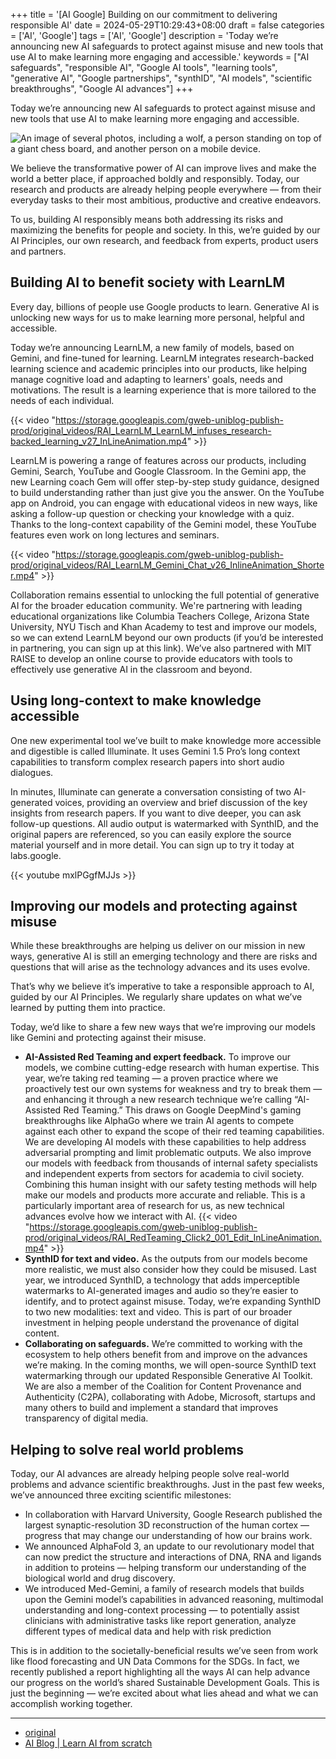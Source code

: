 +++
title = '[AI Google] Building on our commitment to delivering responsible AI'
date = 2024-05-29T10:29:43+08:00
draft = false
categories = ['AI', 'Google']
tags = ['AI', 'Google']
description = 'Today we’re announcing new AI safeguards to protect against misuse and new tools that use AI to make learning more engaging and accessible.'
keywords = ["AI safeguards", "responsible AI", "Google AI tools", "learning tools", "generative AI", "Google partnerships", "synthID", "AI models", "scientific breakthroughs", "Google AI advances"]
+++

Today we’re announcing new AI safeguards to protect against misuse and new tools that use AI to make learning more engaging and accessible.

![An image of several photos, including a wolf, a person standing on top of a giant chess board, and another person on a mobile device.](https://storage.googleapis.com/gweb-uniblog-publish-prod/images/RAI_Hero.width-1200.format-webp.webp)

We believe the transformative power of AI can improve lives and make the world a better place, if approached boldly and responsibly. Today, our research and products are already helping people everywhere — from their everyday tasks to their most ambitious, productive and creative endeavors.

To us, building AI responsibly means both addressing its risks and maximizing the benefits for people and society. In this, we’re guided by our AI Principles, our own research, and feedback from experts, product users and partners.

## Building AI to benefit society with LearnLM
Every day, billions of people use Google products to learn. Generative AI is unlocking new ways for us to make learning more personal, helpful and accessible.

Today we’re announcing LearnLM, a new family of models, based on Gemini, and fine-tuned for learning. LearnLM integrates research-backed learning science and academic principles into our products, like helping manage cognitive load and adapting to learners' goals, needs and motivations. The result is a learning experience that is more tailored to the needs of each individual.

{{< video "https://storage.googleapis.com/gweb-uniblog-publish-prod/original_videos/RAI_LearnLM_LearnLM_infuses_research-backed_learning_v27_InLineAnimation.mp4" >}}

LearnLM is powering a range of features across our products, including Gemini, Search, YouTube and Google Classroom. In the Gemini app, the new Learning coach Gem will offer step-by-step study guidance, designed to build understanding rather than just give you the answer. On the YouTube app on Android, you can engage with educational videos in new ways, like asking a follow-up question or checking your knowledge with a quiz. Thanks to the long-context capability of the Gemini model, these YouTube features even work on long lectures and seminars.

{{< video "https://storage.googleapis.com/gweb-uniblog-publish-prod/original_videos/RAI_LearnLM_Gemini_Chat_v26_InlineAnimation_Shorter.mp4" >}}

Collaboration remains essential to unlocking the full potential of generative AI for the broader education community. We're partnering with leading educational organizations like Columbia Teachers College, Arizona State University, NYU Tisch and Khan Academy to test and improve our models, so we can extend LearnLM beyond our own products (if you’d be interested in partnering, you can sign up at this link). We’ve also partnered with MIT RAISE to develop an online course to provide educators with tools to effectively use generative AI in the classroom and beyond.

## Using long-context to make knowledge accessible
One new experimental tool we’ve built to make knowledge more accessible and digestible is called Illuminate. It uses Gemini 1.5 Pro’s long context capabilities to transform complex research papers into short audio dialogues. 

In minutes, Illuminate can generate a conversation consisting of two AI-generated voices, providing an overview and brief discussion of the key insights from research papers. If you want to dive deeper, you can ask follow-up questions. All audio output is watermarked with SynthID, and the original papers are referenced, so you can easily explore the source material yourself and in more detail. You can sign up to try it today at labs.google.

{{< youtube mxlPGgfMJJs >}}

## Improving our models and protecting against misuse
While these breakthroughs are helping us deliver on our mission in new ways, generative AI is still an emerging technology and there are risks and questions that will arise as the technology advances and its uses evolve.

That’s why we believe it’s imperative to take a responsible approach to AI, guided by our AI Principles. We regularly share updates on what we’ve learned by putting them into practice.

Today, we’d like to share a few new ways that we’re improving our models like Gemini and protecting against their misuse.

- **AI-Assisted Red Teaming and expert feedback.** To improve our models, we combine cutting-edge research with human expertise. This year, we’re taking red teaming — a proven practice where we proactively test our own systems for weakness and try to break them — and enhancing it through a new research technique we’re calling “AI-Assisted Red Teaming.” This draws on Google DeepMind's gaming breakthroughs like AlphaGo where we train AI agents to compete against each other to expand the scope of their red teaming capabilities. We are developing AI models with these capabilities to help address adversarial prompting and limit problematic outputs. We also improve our models with feedback from thousands of internal safety specialists and independent experts from sectors for academia to civil society. Combining this human insight with our safety testing methods will help make our models and products more accurate and reliable. This is a particularly important area of research for us, as new technical advances evolve how we interact with AI.
{{< video "https://storage.googleapis.com/gweb-uniblog-publish-prod/original_videos/RAI_RedTeaming_Click2_001_Edit_InLineAnimation.mp4" >}}
- **SynthID for text and video.** As the outputs from our models become more realistic, we must also consider how they could be misused. Last year, we introduced SynthID, a technology that adds imperceptible watermarks to AI-generated images and audio so they’re easier to identify, and to protect against misuse. Today, we’re expanding SynthID to two new modalities: text and video. This is part of our broader investment in helping people understand the provenance of digital content.
- **Collaborating on safeguards.** We’re committed to working with the ecosystem to help others benefit from and improve on the advances we’re making. In the coming months, we will open-source SynthID text watermarking through our updated Responsible Generative AI Toolkit. We are also a member of the Coalition for Content Provenance and Authenticity (C2PA), collaborating with Adobe, Microsoft, startups and many others to build and implement a standard that improves transparency of digital media.

## Helping to solve real world problems
Today, our AI advances are already helping people solve real-world problems and advance scientific breakthroughs. Just in the past few weeks, we’ve announced three exciting scientific milestones:

- In collaboration with Harvard University, Google Research published the largest synaptic-resolution 3D reconstruction of the human cortex — progress that may change our understanding of how our brains work.
- We announced AlphaFold 3, an update to our revolutionary model that can now predict the structure and interactions of DNA, RNA and ligands in addition to proteins — helping transform our understanding of the biological world and drug discovery.
- We introduced Med-Gemini, a family of research models that builds upon the Gemini model’s capabilities in advanced reasoning, multimodal understanding and long-context processing — to potentially assist clinicians with administrative tasks like report generation, analyze different types of medical data and help with risk prediction

This is in addition to the societally-beneficial results we’ve seen from work like flood forecasting and UN Data Commons for the SDGs. In fact, we recently published a report highlighting all the ways AI can help advance our progress on the world’s shared Sustainable Development Goals. This is just the beginning — we’re excited about what lies ahead and what we can accomplish working together.

---

- [original](https://blog.google/technology/ai/google-responsible-ai-commitment-update/)
- [AI Blog | Learn AI from scratch](https://ai-blog.aihub2022.top/en/post/ai-google-responsible-ai-commitment-update/)
<!-- - [CSDN - 从零开始学AI](...) -->
<!-- - [掘金 - 从零开始学AI](...) -->
<!-- - [知乎 - 从零开始学AI](...) -->
<!-- - [阿里云 - 从零开始学AI](...) -->
<!-- - [腾讯云 - 从零开始学AI](...) -->
